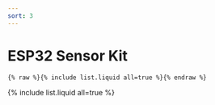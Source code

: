 ```yaml
---
sort: 3
---
```


# ESP32 Sensor Kit

```
{% raw %}{% include list.liquid all=true %}{% endraw %}
```

{% include list.liquid all=true %}
